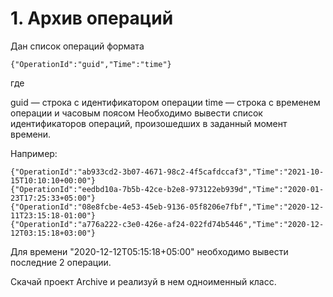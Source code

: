 # 1. Архив операций
Дан список операций формата

```
{"OperationId":"guid","Time":"time"}
```

где

guid — строка с идентификатором операции
time — строка с временем операции и часовым поясом
Необходимо вывести список идентификаторов операций, произошедших в заданный момент времени.

Например:
```
{"OperationId":"ab933cd2-3b07-4671-98c2-4f5cafdccaf3","Time":"2021-10-15T10:10:10+00:00"}
{"OperationId":"eedbd10a-7b5b-42ce-b2e8-973122eb939d","Time":"2020-01-23T17:25:33+05:00"}
{"OperationId":"08e8fcbe-4e53-45eb-9136-05f8206e7fbf","Time":"2020-12-11T23:15:18-01:00"}
{"OperationId":"a776a222-c3e0-426e-af24-022fd74b5446","Time":"2020-12-12T03:15:18+03:00"}
```
Для времени "2020-12-12T05:15:18+05:00" необходимо вывести последние 2 операции.

Скачай проект Archive и реализуй в нем одноименный класс.
